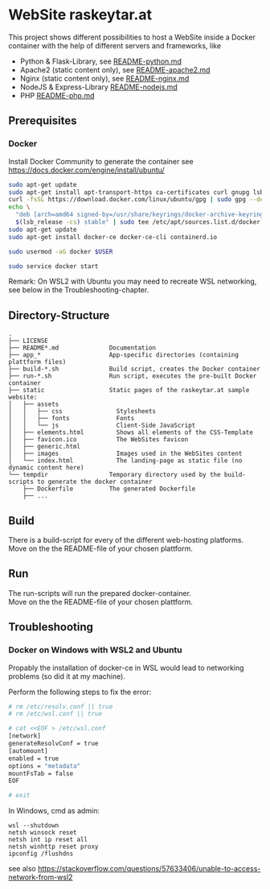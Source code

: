 # WebSite raskeytar.at 

This project shows different possibilities to host a WebSite inside a Docker container 
with the help of different servers and frameworks, like
- Python & Flask-Library, see [README-python.md](README-python.md)
- Apache2 (static content only), see [README-apache2.md](README-apache2.md)
- Nginx (static content only), see [README-nginx.md](README-nginx.md)
- NodeJS & Express-Library [README-nodejs.md](README-nodejs.md)
- PHP [README-php.md](README-php.md)

## Prerequisites

### Docker
Install Docker Community to generate the container
see https://docs.docker.com/engine/install/ubuntu/

```bash
sudo apt-get update
sudo apt-get install apt-transport-https ca-certificates curl gnupg lsb-release
curl -fsSL https://download.docker.com/linux/ubuntu/gpg | sudo gpg --dearmor -o /usr/share/keyrings/docker-archive-keyring.gpg
echo \
  "deb [arch=amd64 signed-by=/usr/share/keyrings/docker-archive-keyring.gpg] https://download.docker.com/linux/ubuntu \
  $(lsb_release -cs) stable" | sudo tee /etc/apt/sources.list.d/docker.list > /dev/null
sudo apt-get update
sudo apt-get install docker-ce docker-ce-cli containerd.io

sudo usermod -aG docker $USER

sudo service docker start
```
Remark: On WSL2 with Ubuntu you may need to recreate WSL networking, see below in the Troubleshooting-chapter.

## Directory-Structure
```
.
├── LICENSE
├── README*.md              Documentation
├── app_*                   App-specific directories (containing plattform files)
├── build-*.sh              Build script, creates the Docker container
├── run-*.sh                Run script, executes the pre-built Docker container
├── static                  Static pages of the raskeytar.at sample website:
│   ├── assets
│   │   ├── css               Stylesheets
│   │   ├── fonts             Fonts
│   │   └── js                Client-Side JavaScript
│   ├── elements.html         Shows all elements of the CSS-Template
│   ├── favicon.ico           The WebSites favicon
│   ├── generic.html
│   ├── images                Images used in the WebSites content
│   └── index.html            The landing-page as static file (no dynamic content here)
└── tempdir                 Temporary directory used by the build-scripts to generate the docker container
    ├── Dockerfile          The generated Dockerfile
    ├── ...
```

## Build

There is a build-script for every of the different web-hosting platforms.  
Move on the the README-file of your chosen plattform.

## Run

The run-scripts will run the prepared docker-container.  
Move on the the README-file of your chosen plattform.

## Troubleshooting

### Docker on Windows with WSL2 and Ubuntu
Propably the installation of docker-ce in WSL would lead to networking problems (so did it at my machine).

Perform the following steps to fix the error:
```bash
# rm /etc/resolv.conf || true
# rm /etc/wsl.conf || true

# cat <<EOF > /etc/wsl.conf
[network]
generateResolvConf = true
[automount]
enabled = true
options = "metadata"
mountFsTab = false
EOF

# exit
```

In Windows, cmd as admin:
```
wsl --shutdown
netsh winsock reset
netsh int ip reset all
netsh winhttp reset proxy
ipconfig /flushdns
```
see also https://stackoverflow.com/questions/57633406/unable-to-access-network-from-wsl2
